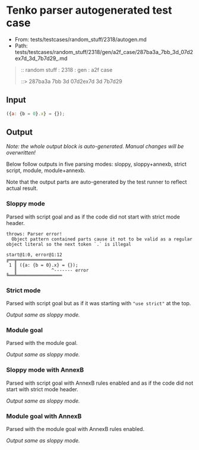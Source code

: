 # Tenko parser autogenerated test case

- From: tests/testcases/random_stuff/2318/autogen.md
- Path: tests/testcases/random_stuff/2318/gen/a2f_case/287ba3a_7bb_3d_07d2ex7d_3d_7b7d29_.md

> :: random stuff : 2318 : gen : a2f case
>
> ::> 287ba3a 7bb 3d 07d2ex7d 3d 7b7d29

## Input


`````js
({a: {b = 0}.x} = {});
`````

## Output

_Note: the whole output block is auto-generated. Manual changes will be overwritten!_

Below follow outputs in five parsing modes: sloppy, sloppy+annexb, strict script, module, module+annexb.

Note that the output parts are auto-generated by the test runner to reflect actual result.

### Sloppy mode

Parsed with script goal and as if the code did not start with strict mode header.

`````
throws: Parser error!
  Object pattern contained parts cause it not to be valid as a regular object literal so the next token `.` is illegal

start@1:0, error@1:12
╔══╦═════════════════
 1 ║ ({a: {b = 0}.x} = {});
   ║             ^------- error
╚══╩═════════════════

`````

### Strict mode

Parsed with script goal but as if it was starting with `"use strict"` at the top.

_Output same as sloppy mode._

### Module goal

Parsed with the module goal.

_Output same as sloppy mode._

### Sloppy mode with AnnexB

Parsed with script goal with AnnexB rules enabled and as if the code did not start with strict mode header.

_Output same as sloppy mode._

### Module goal with AnnexB

Parsed with the module goal with AnnexB rules enabled.

_Output same as sloppy mode._
